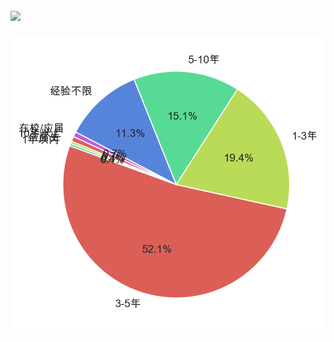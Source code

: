 ## ![](https://img.shields.io/badge/GolangJobs-boss-brightgreen)


![](https://raw.githubusercontent.com/gopher110/scripts/master/site/zhiping.com/analysis-result/pie-experience.png)
